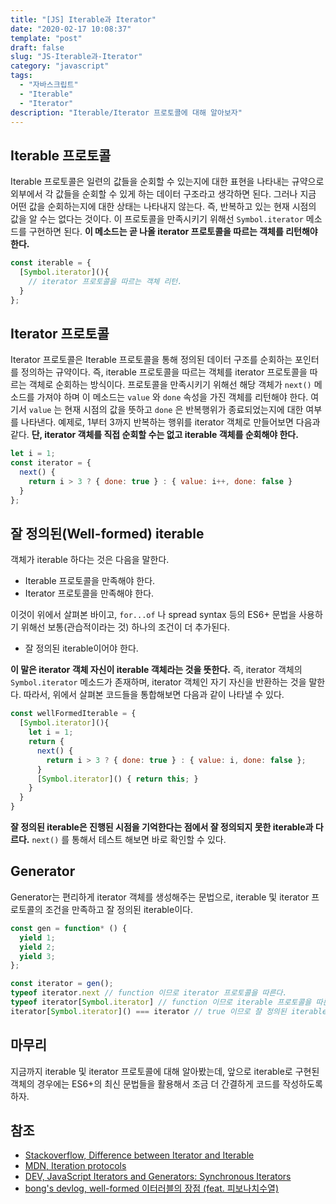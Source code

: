 ```yaml
---
title: "[JS] Iterable과 Iterator"
date: "2020-02-17 10:08:37"
template: "post"
draft: false
slug: "JS-Iterable과-Iterator"
category: "javascript"
tags:
  - "자바스크립트"
  - "Iterable"
  - "Iterator"
description: "Iterable/Iterator 프로토콜에 대해 알아보자"
---
```


## Iterable 프로토콜

Iterable 프로토콜은 일련의 값들을 순회할 수 있는지에 대한 표현을 나타내는 규약으로 외부에서 각 값들을 순회할 수 있게 하는 데이터 구조라고 생각하면 된다. 그러나 지금 어떤 값을 순회하는지에 대한 상태는 나타내지 않는다. 즉, 반복하고 있는 현재 시점의 값을 알 수는 없다는 것이다. 이 프로토콜을 만족시키기 위해선 `Symbol.iterator` 메소드를 구현하면 된다. **이 메소드는 곧 나올 iterator 프로토콜을 따르는 객체를 리턴해야 한다.**

```javascript
const iterable = {
  [Symbol.iterator](){
    // iterator 프로토콜을 따르는 객체 리턴.
  }
};
```



## Iterator 프로토콜

Iterator 프로토콜은 Iterable 프로토콜을 통해 정의된 데이터 구조를 순회하는 포인터를 정의하는 규약이다. 즉, iterable 프로토콜을 따르는 객체를 iterator 프로토콜을 따르는 객체로 순회하는 방식이다. 프로토콜을 만족시키기 위해선 해당 객체가 `next()` 메소드를 가져야 하며 이 메소드는 `value` 와 `done` 속성을 가진 객체를 리턴해야 한다. 여기서 `value` 는 현재 시점의 값을 뜻하고 `done` 은 반복행위가 종료되었는지에 대한 여부를 나타낸다. 예제로, 1부터 3까지 반복하는 행위를 iterator 객체로 만들어보면 다음과 같다. **단, iterator 객체를 직접 순회할 수는 없고 iterable 객체를 순회해야 한다.**

```javascript
let i = 1;
const iterator = {
  next() {
    return i > 3 ? { done: true } : { value: i++, done: false }
  }
};
```



## 잘 정의된(Well-formed) iterable

객체가 iterable 하다는 것은 다음을 말한다.

* Iterable 프로토콜을 만족해야 한다.
* Iterator 프로토콜을 만족해야 한다.

이것이 위에서 살펴본 바이고, `for...of` 나 spread syntax 등의 ES6+ 문법을 사용하기 위해선 보통(관습적이라는 것) 하나의 조건이 더 추가된다.

* 잘 정의된 iterable이어야 한다.

**이 말은 iterator 객체 자신이 iterable 객체라는 것을 뜻한다.** 즉, iterator 객체의 `Symbol.iterator` 메소드가 존재하며, iterator 객체인 자기 자신을 반환하는 것을 말한다. 따라서, 위에서 살펴본 코드들을 통합해보면 다음과 같이 나타낼 수 있다.

```javascript
const wellFormedIterable = {
  [Symbol.iterator](){
    let i = 1;
    return {
      next() {
        return i > 3 ? { done: true } : { value: i, done: false };
      }
      [Symbol.iterator]() { return this; }
    }
  }
}
```

**잘 정의된 iterable은 진행된 시점을 기억한다는 점에서 잘 정의되지 못한 iterable과 다르다.**  `next()` 를 통해서 테스트 해보면 바로 확인할 수 있다.



## Generator

Generator는 편리하게 iterator 객체를 생성해주는 문법으로,  iterable 및 iterator 프로토콜의 조건을 만족하고 잘 정의된 iterable이다.

```javascript
const gen = function* () {
  yield 1;
  yield 2;
  yield 3;
};

const iterator = gen();
typeof iterator.next // function 이므로 iterator 프로토콜을 따른다.
typeof iterator[Symbol.iterator] // function 이므로 iterable 프로토콜을 따른다.
iterator[Symbol.iterator]() === iterator // true 이므로 잘 정의된 iterable 이다.
```



## 마무리

지금까지 iterable 및 iterator 프로토콜에 대해 알아봤는데, 앞으로 iterable로 구현된 객체의 경우에는 ES6+의 최신 문법들을 활용해서 조금 더 간결하게 코드를 작성하도록 하자.



## 참조

* [Stackoverflow, Difference between Iterator and Iterable](https://stackoverflow.com/questions/36874525/difference-between-iterator-and-iterable)
* [MDN, Iteration protocols](https://developer.mozilla.org/en-US/docs/Web/JavaScript/Reference/Iteration_protocols#The_iterator_protocol)
* [DEV, JavaScript Iterators and Generators: Synchronous Iterators](https://dev.to/jfet97/javascript-iterators-and-generators-synchronous-iterators-141d)
* [bong's devlog, well-formed 이터러블의 장점 (feat. 피보나치수열)](https://underbleu.com/Functional-programming/well-formed/)